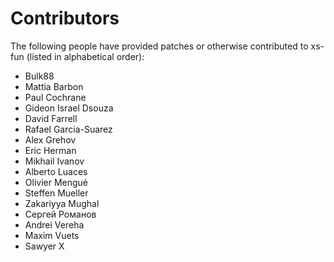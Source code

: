 # Contributors

The following people have provided patches or otherwise contributed to
xs-fun (listed in alphabetical order):

 - Bulk88
 - Mattia Barbon
 - Paul Cochrane
 - Gideon Israel Dsouza
 - David Farrell
 - Rafael Garcia-Suarez
 - Alex Grehov
 - Eric Herman
 - Mikhail Ivanov
 - Alberto Luaces
 - Olivier Mengué
 - Steffen Mueller
 - Zakariyya Mughal
 - Сергей Романов
 - Andrei Vereha
 - Maxim Vuets
 - Sawyer X
